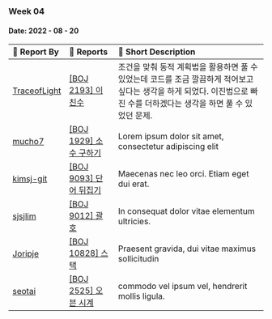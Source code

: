### Week 04

#### Date: 2022 - 08 - 20

| :wave: Report By                                | :notebook_with_decorative_cover: Reports          | :memo: Short Description                                     |
| :---------------------------------------------- | :------------------------------------------------ | :----------------------------------------------------------- |
| [TraceofLight](https://github.com/TraceofLight) | [[BOJ 2193] 이친수](../Algorithm/boj_2193.md)     | 조건을 맞춰 동적 계획법을 활용하면 풀 수 있었는데 코드를 조금 깔끔하게 적어보고 싶다는 생각을 하게 되었다. 이진법으로 빠진 수를 더하겠다는 생각을 하면 풀 수 있었던 문제. |
| [mucho7](https://github.com/mucho7)             | [[BOJ 1929] 소수 구하기](./Algorithm/boj_1929.md) | Lorem ipsum dolor sit amet, consectetur adipiscing elit      |
| [kimsj-git](https://github.com/kimsj-git)       | [[BOJ 9093] 단어 뒤집기](./Algorithm/boj_9093.md) | Maecenas nec leo orci. Etiam eget dui erat.                  |
| [sjsjlim](https://github.com/sjsjlim)           | [[BOJ 9012] 괄호](./Algorithm/boj_9012.md)        | In consequat dolor vitae elementum ultricies.                |
| [Joripje](https://github.com/Joripje)           | [[BOJ 10828] 스택](./Algorithm/boj_10828.md)      | Praesent gravida, dui vitae maximus sollicitudin             |
| [seotai](https://github.com/seotai)             | [[BOJ 2525] 오븐 시계](./Algorithm/boj_2525.md)   | commodo vel ipsum vel, hendrerit mollis ligula.              |

